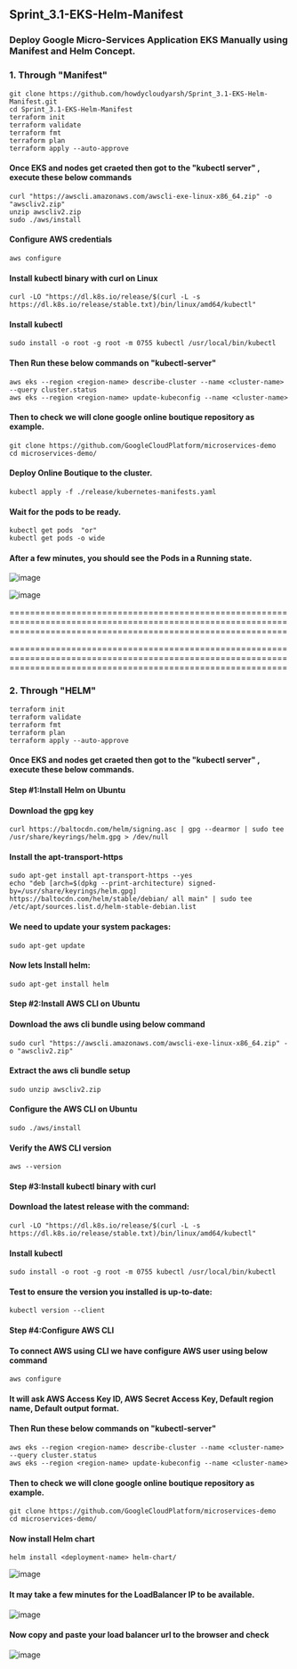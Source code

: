 ## Sprint_3.1-EKS-Helm-Manifest

### Deploy Google Micro-Services Application EKS Manually using Manifest and Helm Concept.

### 1. Through "Manifest" 

```
git clone https://github.com/howdycloudyarsh/Sprint_3.1-EKS-Helm-Manifest.git
cd Sprint_3.1-EKS-Helm-Manifest
terraform init
terraform validate
terraform fmt
terraform plan
terraform apply --auto-approve
```

#### Once EKS and nodes get craeted then got to the "kubectl server" , execute these below commands

```
curl "https://awscli.amazonaws.com/awscli-exe-linux-x86_64.zip" -o "awscliv2.zip"
unzip awscliv2.zip
sudo ./aws/install
```

#### Configure AWS credentials

```
aws configure
```

#### Install kubectl binary with curl on Linux

```
curl -LO "https://dl.k8s.io/release/$(curl -L -s https://dl.k8s.io/release/stable.txt)/bin/linux/amd64/kubectl"
```

#### Install kubectl

```
sudo install -o root -g root -m 0755 kubectl /usr/local/bin/kubectl
```

#### Then Run these below commands on "kubectl-server"

```
aws eks --region <region-name> describe-cluster --name <cluster-name> --query cluster.status
aws eks --region <region-name> update-kubeconfig --name <cluster-name>
```

#### Then to check we will clone google online boutique repository as example.

```
git clone https://github.com/GoogleCloudPlatform/microservices-demo
cd microservices-demo/
```

#### Deploy Online Boutique to the cluster.

```
kubectl apply -f ./release/kubernetes-manifests.yaml
```

#### Wait for the pods to be ready.

```
kubectl get pods  "or"
kubectl get pods -o wide
```


#### After a few minutes, you should see the Pods in a Running state.


![image](https://github.com/howdycloudyarsh/Sprint_3.1-EKS-Helm-Manifest/assets/133496386/51781079-0e76-4cb6-9026-605e0d7f42e3)


![image](https://github.com/howdycloudyarsh/Sprint_3.1-EKS-Helm-Manifest/assets/133496386/9bee68ba-e224-4be5-b493-3c50ce237edd)


==================================================================================================================================================================

==================================================================================================================================================================

### 2. Through "HELM" 

```
terraform init
terraform validate
terraform fmt
terraform plan
terraform apply --auto-approve
```

#### Once EKS and nodes get craeted then got to the "kubectl server" , execute these below commands.

#### Step #1:Install Helm on Ubuntu

#### Download the gpg key

```
curl https://baltocdn.com/helm/signing.asc | gpg --dearmor | sudo tee /usr/share/keyrings/helm.gpg > /dev/null
```

#### Install the apt-transport-https 

```
sudo apt-get install apt-transport-https --yes
echo "deb [arch=$(dpkg --print-architecture) signed-by=/usr/share/keyrings/helm.gpg] https://baltocdn.com/helm/stable/debian/ all main" | sudo tee /etc/apt/sources.list.d/helm-stable-debian.list
```

#### We need to update your system packages:

```
sudo apt-get update
```

#### Now lets Install helm:

```
sudo apt-get install helm
```

#### Step #2:Install AWS CLI on Ubuntu

#### Download the aws cli bundle using below command

```
sudo curl "https://awscli.amazonaws.com/awscli-exe-linux-x86_64.zip" -o "awscliv2.zip"
```

#### Extract the aws cli bundle setup

```
sudo unzip awscliv2.zip
```

#### Configure the AWS CLI on Ubuntu


```
sudo ./aws/install
```

#### Verify the AWS CLI version

```
aws --version
```

#### Step #3:Install kubectl binary with curl

#### Download the latest release with the command:

```
curl -LO "https://dl.k8s.io/release/$(curl -L -s https://dl.k8s.io/release/stable.txt)/bin/linux/amd64/kubectl"
```

#### Install kubectl

```
sudo install -o root -g root -m 0755 kubectl /usr/local/bin/kubectl
```

#### Test to ensure the version you installed is up-to-date:

```
kubectl version --client
```

#### Step #4:Configure AWS CLI

#### To connect AWS using CLI we have configure AWS user using below command

```
aws configure
```

#### It will ask AWS Access Key ID, AWS Secret Access Key, Default region name, Default output format.


#### Then Run these below commands on "kubectl-server"

```
aws eks --region <region-name> describe-cluster --name <cluster-name> --query cluster.status
aws eks --region <region-name> update-kubeconfig --name <cluster-name>
```

#### Then to check we will clone google online boutique repository as example.

```
git clone https://github.com/GoogleCloudPlatform/microservices-demo
cd microservices-demo/
```

#### Now install Helm chart

```
helm install <deployment-name> helm-chart/
```

![image](https://github.com/howdycloudyarsh/Sprint_3.1-EKS-Helm-Manifest/assets/133496386/2c2bfe08-433f-4f2d-af3d-9be13b1e729c)


#### It may take a few minutes for the LoadBalancer IP to be available.

![image](https://github.com/howdycloudyarsh/Sprint_3.1-EKS-Helm-Manifest/assets/133496386/539c168b-f8d9-49e6-80f6-263dc8c7ae3a)


#### Now copy and paste your load balancer url to the browser and check


![image](https://github.com/howdycloudyarsh/Sprint_3.1-EKS-Helm-Manifest/assets/133496386/ad135790-7896-4e40-b04a-ac9fdf9679e3)







